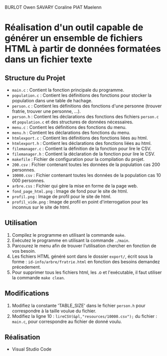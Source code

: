 BURLOT Owen
SAVARY Coraline
PIAT Maelenn

# Réalisation d'un outil capable de générer un ensemble de fichiers HTML à partir de données formatées dans un fichier texte

## Structure du Projet

- `main.c` : Contient la fonction principale du programme.
- `population.c` : Contient les définitions des fonctions pour stocker la population dans une table de hachage.
- `person.c` : Contient les définitions des fonctions d'une personne (trouver fratrie, trouver une personne, ...).
- `person.h` : Contient les déclarations des fonctions des fichiers `person.c` et `population.c` et des structures de données nécessaires.
- `menu.c` : Contient les définitions des fonctions du menu.
- `menu.h` : Contient les déclarations des fonctions du menu.
- `htmlexport.c` : Contient les définitions des fonctions liées au html.
- `htmlexport.h` : Contient les déclarations des fonctions liées au html.
- `filemanager.c` : Contient la définition de la fonction pour lire le CSV.
- `filemanager.h` : Contient la déclaration de la fonction pour lire le CSV.
- `makefile` : Fichier de configuration pour la compilation du projet.
- `200.csv` : Fichier contenant toutes les données de la population cas 200 personnes.
- `10000.csv` : Fichier contenant toutes les données de la population cas 10 000 personnes.
- `arbre.css` : Fichier qui gère la mise en forme de la page web.
- `fond_page_html.png` : Image de fond pour le site de html.
- `profil.png` : Image de profil pour le site de html.
- `profil_vide.png` : Image de profil en point d'interrogation pour les inconnus sur le site de html.


## Utilisation

1. Compilez le programme en utilisant la commande `make`.
2. Exécutez le programme en utilisant la commande `./main`.
3. Parcourez le menu afin de trouver l'utilisation chercher en fonction de vos besoin.
4. Les fichiers HTML généré sont dans le dossier `export/`, écrit sous la forme : `id-info/arbre/fratrie.html` en fonction des besoins demandez précedement.
5. Pour supprimer tous les fichiers html, les .o et l'exécutable, il faut utiliser la commande `make clean`.

## Modifications

1. Modifiez la constante 'TABLE_SIZE' dans le fichier `person.h` pour correspondre à la taille voulue du fichier.
2. Modifiez la ligne 10 : `lireCSV(&pl,"resources/10000.csv");` du fichier : `main.c`, pour correspondre au fichier de donné voulu. 

## Réalisation
- Visual Studio Code